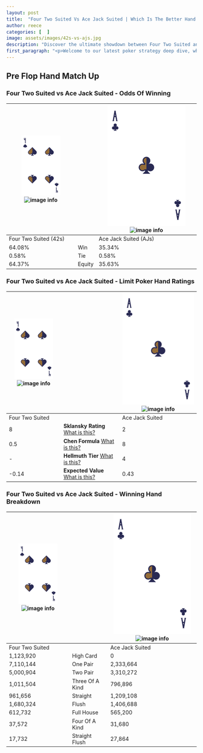 ```yaml
---
layout: post
title:  "Four Two Suited Vs Ace Jack Suited | Which Is The Better Hand In Poker? A Complete Guide"
author: reece
categories: [  ]
image: assets/images/42s-vs-ajs.jpg
description: "Discover the ultimate showdown between Four Two Suited and Ace Jack Suited in poker! Uncover the odds, strategies, and scenarios where one hand triumphs over the other. Get ready to up your poker game with this thrilling analysis."
first_paragraph: "<p>Welcome to our latest poker strategy deep dive, where we're pitting two distinct hands against each other in a high-stakes showdown: Four Two Suited vs Ace Jack Suited.</p><p>In the dynamic world of poker, every decision counts, and knowing which hand holds the upper hand is key to your success at the table.</p><p>In this article, we'll dissect these two hands, explore the scenarios where one dominates the other, and equip you with the knowledge to make strategic choices that can tip the odds in your favor.</p><p>Get ready to unravel the intriguing dynamics of these poker hands and elevate your game to new heights.</p>"
---
```




[comment]: # (sp0)

## Pre Flop Hand Match Up

<div class="table hand-ratings" markdown="1"> 



### Four Two Suited vs Ace Jack Suited - Odds Of Winning


    
| ![image info](assets/images/hand1/4.png) ![image info](assets/images/hand1/2s.png) |  | ![image info](assets/images/hand2/A.png) ![image info](assets/images/hand2/Js.png) |
| -------- | -------- | -------- |
| Four Two Suited (42s) |  | Ace Jack Suited (AJs) |
| 64.08% | Win | 35.34% |
| 0.58% | Tie | 0.58% |
| 64.37% | Equity | 35.63% |




[comment]: # (sp1)



### Four Two Suited vs Ace Jack Suited - Limit Poker Hand Ratings


    
| ![image info](assets/images/hand1/4.png) ![image info](assets/images/hand1/2s.png) |  | ![image info](assets/images/hand2/A.png) ![image info](assets/images/hand2/Js.png) |
| -------- | -------- | -------- |
| Four Two Suited |  | Ace Jack Suited |
| 8 | **Sklansky Rating** [What is this?](/sklansky-rating-explained) | 2 |
| 0.5 | **Chen Formula** [What is this?](/chen-formula-explained) | 8 |
| - | **Hellmuth Tier** [What is this?](/Hellmuth-tier-explained) | 4 |
| -0.14 | **Expected Value** [What is this?](/expected-value-explained) | 0.43 |




[comment]: # (sp2)



### Four Two Suited vs Ace Jack Suited - Winning Hand Breakdown


    
| ![image info](assets/images/hand1/4.png) ![image info](assets/images/hand1/2s.png) |  | ![image info](assets/images/hand2/A.png) ![image info](assets/images/hand2/Js.png) |
| -------- | -------- | -------- |
| Four Two Suited |  | Ace Jack Suited |
| 1,123,920 | High Card | 0 |
| 7,110,144 | One Pair | 2,333,664 |
| 5,000,904 | Two Pair | 3,310,272 |
| 1,011,504 | Three Of A Kind | 796,896 |
| 961,656 | Straight | 1,209,108 |
| 1,680,324 | Flush | 1,406,688 |
| 612,732 | Full House | 565,200 |
| 37,572 | Four Of A Kind | 31,680 |
| 17,732 | Straight Flush | 27,864 |




[comment]: # (sp3)



</div>

[comment]: # (sp4)



[comment]: # (sp5)

